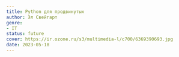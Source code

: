 ```yaml
---
title: Python для продвинутых
author: Эл Свейгарт
genre:
- IT
status: future
cover: https://ir.ozone.ru/s3/multimedia-l/c700/6369390693.jpg
date: 2023-05-18
---
```


